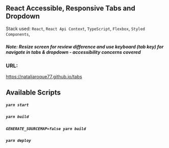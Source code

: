 ## React Accessible, Responsive Tabs and Dropdown
Stack used:
`React`,
`React Api Context`,
`TypeScript`,
`Flexbox`,
`Styled Components`,

#####
##### Note: Resize screen for review difference and use keyboard (tab key) for navigate in tabs & dropdown - accessibility concerns covered
### URL:
https://nataliaroque77.github.io/tabs


## Available Scripts
##### `yarn start`
##### `yarn build`

#####  `GENERATE_SOURCEMAP=false yarn build`
#####  `yarn deploy`
